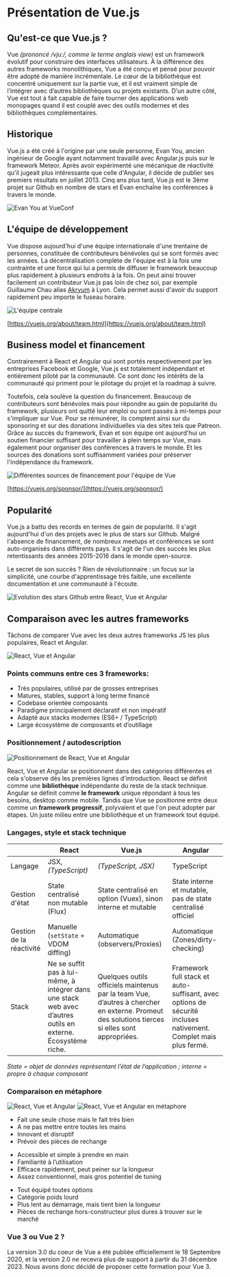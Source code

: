 # Présentation de Vue.js

## Qu'est-ce que Vue.js ?

Vue _(prononcé /vjuː/, comme le terme anglais view)_ est un framework évolutif pour construire des interfaces utilisateurs. À la différence des autres frameworks monolithiques, Vue a été conçu et pensé pour pouvoir être adopté de manière incrémentale. Le cœur de la bibliothèque est concentré uniquement sur la partie vue, et il est vraiment simple de l’intégrer avec d’autres bibliothèques ou projets existants. D’un autre côté, Vue est tout à fait capable de faire tourner des applications web monopages quand il est couplé avec des outils modernes et des bibliothèques complémentaires.

## Historique

Vue.js a été créé à l'origine par une seule personne, Evan You, ancien ingénieur de Google ayant notamment travaillé avec Angular.js puis sur le framework Meteor. Après avoir expérimenté une mécanique de réactivité qu'il jugeait plus intéressante que celle d'Angular, il décide de publier ses premiers résultats en juillet 2013. Cinq ans plus tard, Vue.js est le 3ème projet sur Github en nombre de stars et Evan enchaîne les conférences à travers le monde.

![Evan You at VueConf](../../assets/evanyou.jpg)

## L'équipe de développement

Vue dispose aujourd'hui d'une équipe internationale d'une trentaine de personnes, constituée de contributeurs bénévoles qui se sont formés avec les années. La décentralisation complète de l'équipe est à la fois une contrainte et une force qui lui a permis de diffuser le framework beaucoup plus rapidement à plusieurs endroits à la fois. On peut ainsi trouver facilement un contributeur Vue.js pas loin de chez soi, par exemple Guillaume Chau alias [Akryum](https://twitter.com/akryum) à Lyon. Cela permet aussi d'avoir du support rapidement peu importe le fuseau horaire.

![L'équipe centrale](../../assets/team.jpg)

[https://vuejs.org/about/team.html](https://vuejs.org/about/team.html)

## Business model et financement

Contrairement à React et Angular qui sont portés respectivement par les entreprises Facebook et Google, Vue.js est totalement indépendant et entièrement piloté par la communauté. Ce sont donc les intérêts de la communauté qui priment pour le pilotage du projet et la roadmap à suivre.

Toutefois, cela soulève la question du financement. Beaucoup de contributeurs sont bénévoles mais pour répondre au gain de popularité du framework, plusieurs ont quitté leur emploi ou sont passés à mi-temps pour s'impliquer sur Vue. Pour se rémunérer, ils comptent ainsi sur du sponsoring et sur des donations individuelles via des sites tels que Patreon. Grâce au succès du framework, Evan et son équipe ont aujourd'hui un soutien financier suffisant pour travailler à plein temps sur Vue, mais également pour organiser des conférences à travers le monde. Et les sources des donations sont suffisamment variées pour préserver l'indépendance du framework.

![Différentes sources de financement pour l'équipe de Vue](../../assets/financement.jpg)

[https://vuejs.org/sponsor/](https://vuejs.org/sponsor/)

## Popularité

Vue.js a battu des records en termes de gain de popularité. Il s'agit aujourd'hui d'un des projets avec le plus de stars sur Github. Malgré l'absence de financement, de nombreux meetups et conférences se sont auto-organisés dans différents pays. Il s'agit de l'un des succès les plus retentissants des années 2015-2016 dans le monde open-source.

Le secret de son succès ? Rien de révolutionnaire : un focus sur la simplicité, une courbe d'apprentissage très faible, une excellente documentation et une communauté à l'écoute.

![Evolution des stars Github entre React, Vue et Angular](../../assets/popularite.jpg)

## Comparaison avec les autres frameworks

Tâchons de comparer Vue avec les deux autres frameworks JS les plus populaires, React et Angular.

![React, Vue et Angular](../../assets/react-vue-angular.jpg)

### Points communs entre ces 3 frameworks:

- Très populaires, utilisé par de grosses entreprises
- Matures, stables, support à long terme financé
- Codebase orientée composants
- Paradigme principalement déclaratif et non impératif
- Adapté aux stacks modernes (ES6+ / TypeScript)
- Large écosystème de composants et d’outillage

### Positionnement / autodescription

![Positionnement de React, Vue et Angular](../../assets/autodescription.jpg)

React, Vue et Angular se positionnent dans des catégories différentes et cela s'observe dès les premières lignes d'introduction. React se définit comme une **bibliothèque** indépendante du reste de la stack technique. Angular se définit comme **le framework** unique répondant à tous les besoins, desktop comme mobile. Tandis que Vue se positionne entre deux comme un **framework progressif**, polyvalent et que l'on peut adopter par étapes. Un juste milieu entre une bibliothèque et un framework tout équipé.

### Langages, style et stack technique

|                          | React                                                                                                         | Vue.js                                                                                                                                        | Angular                                                                                                        |
| ------------------------ | ------------------------------------------------------------------------------------------------------------- | --------------------------------------------------------------------------------------------------------------------------------------------- | -------------------------------------------------------------------------------------------------------------- |
| Langage                  | JSX, _(TypeScript)_                                                                                           | _(TypeScript, JSX)_                                                                                                                           | TypeScript                                                                                                     |
| Gestion d'état           | State centralisé non mutable (Flux)                                                                           | State centralisé en option (Vuex), sinon interne et mutable                                                                                   | State interne et mutable, pas de state centralisé officiel                                                     |
| Gestion de la réactivité | Manuelle (`setState` + VDOM diffing)                                                                          | Automatique (observers/Proxies)                                                                                                               | Automatique (Zones/dirty-checking)                                                                             |
| Stack                    | Ne se suffit pas à lui-même, à intégrer dans une stack web avec d’autres outils en externe. Écosystème riche. | Quelques outils officiels maintenus par la team Vue, d’autres à chercher en externe. Promeut des solutions tierces si elles sont appropriées. | Framework full stack et auto-suffisant, avec options de sécurité incluses nativement. Complet mais plus fermé. |

_State = objet de données représentant l’état de l’application ; interne = propre à chaque composant_

### Comparaison en métaphore

![React, Vue et Angular](../../assets/react-vue-angular.jpg)
![React, Vue et Angular en métaphore](../../assets/react-vue-angular-metaphore.jpg)

<div class="cols">
<div class="col">

- Fait une seule chose mais le fait très bien
- A ne pas mettre entre toutes les mains
- Innovant et disruptif
- Prévoir des pièces de rechange

</div>
<div class="col">

- Accessible et simple à prendre en main
- Familiarité à l’utilisation
- Efficace rapidement, peut peiner sur la longueur
- Assez conventionnel, mais gros potentiel de tuning

</div>
<div class="col">

- Tout équipé toutes options
- Catégorie poids lourd
- Plus lent au démarrage, mais tient bien la longueur
- Pièces de rechange hors-constructeur plus dures à trouver sur le marché

</div>
</div>

### Vue 3 ou Vue 2 ?

La version 3.0 du coeur de Vue a été publiée officiellement le 18 Septembre 2020, et la version 2.0 ne recevra plus de support à partir du 31 décembre 2023. Nous avons donc décidé de proposer cette formation pour Vue 3.
